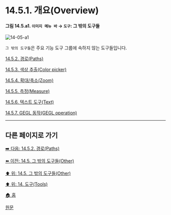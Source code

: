 # 14.5.1. 개요(Overview)

<a id="14-05-a1"></a>

#### 그림 14.5.a1. `이미지 메뉴 바` → `도구`: 그 밖의 도구들
![14-05-a1](https://github.com/wonder13662/gimp/assets/15767104/5d349759-045b-4710-84ec-804403aaeb5c)

`그 밖의 도구들`은 주요 기능 도구 그룹에 속하지 않는 도구들입니다.

[14.5.2. 경로(Paths)](./14-05-02-00-paths.md)

[14.5.3. 색상 추출(Color picker)](./14-05-03-00-color-picker.md)

[14.5.4. 확대/축소(Zoom)](./14-05-04-00-zoom.md)

[14.5.5. 측정(Measure)](./14-05-05-00-measure.md)

[14.5.6. 텍스트 도구(Text)](./14-05-06-00-text.md)

[14.5.7. GEGL 동작(GEGL operation)](./14-05-07-00-gegl_operation.md)

***

## 다른 페이지로 가기

[➡️ 다음: 14.5.2. 경로(Paths)](./14-05-02-00-paths.md)

[⬅️ 이전: 14.5. 그 밖의 도구들(Other)](./14-05-00-other.md)

[⬆️ 위: 14.5. 그 밖의 도구들(Other)](./14-05-00-other.md)

[⬆️ 위: 14. 도구(Tools)](./14-00-tools.md)

[🏠 홈](./00-home.md)

[원문](https://docs.gimp.org/2.10/ko/gimp-tools-other.html#gimp-tools-other-overview)